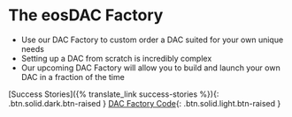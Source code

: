 The eos**DAC Factory**
====

 * Use our DAC Factory to custom order a DAC suited for your own unique needs
 * Setting up a DAC from scratch is incredibly complex
 * Our upcoming DAC Factory will allow you to build and launch your own DAC in a fraction of the time

[Success Stories]({% translate_link success-stories %}){: .btn.solid.dark.btn-raised }
[DAC Factory Code](https://github.com/eosdac/dac-factory){: .btn.solid.light.btn-raised }
